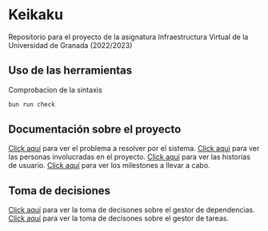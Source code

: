 # Keikaku

Repositorio para el proyecto de la asignatura Infraestructura Virtual de la Universidad de Granada (2022/2023)

## Uso de las herramientas

Comprobacion de la sintaxis

```bash
bun run check
```

## Documentación sobre el proyecto

[Click aquí](docs/planteamiento.md) para ver el problema a resolver por el sistema.
[Click aquí](docs/personas.md) para ver las personas involucradas en el proyecto.
[Click aquí](docs/historias-de-usuario.md) para ver las historias de usuario.
[Click aquí](docs/milestones.md) para ver los milestones a llevar a cabo.

## Toma de decisiones

[Click aquí](docs/decisiones/gestor-dependencias.md) para ver la toma de decisones sobre el gestor de dependencias.
[Click aquí](docs/decisiones/gestor-tareas.md) para ver la toma de decisones sobre el gestor de tareas.
